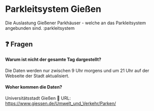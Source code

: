 # Parkleitsystem Gießen

Die Auslastung Gießener Parkhäuser - welche an das Parkleitsystem angebunden sind.
:parkleitsystem


## ❓️ Fragen
#### Warum ist nicht der gesamte Tag dargestellt?
Die Daten werden nur zwischen 9 Uhr morgens und um 21 Uhr auf der Webseite der Stadt aktualisiert.

#### Woher kommen die Daten?
Universitätsstadt Gießen
🔗 URL: https://www.giessen.de/Umwelt_und_Verkehr/Parken/